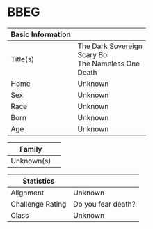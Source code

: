 # BBEG

| Basic Information | |
| - | - |
| Title(s) | The Dark Sovereign<br>Scary Boi<br>The Nameless One<br>Death |
| Home | Unknown |
| Sex | Unknown |
| Race | Unknown |
| Born  | Unknown |
| Age | Unknown |

| Family | |
| - | - |
| Unknown(s) | |

| Statistics | |
| - | - |
| Alignment | Unknown |
| Challenge Rating | Do you fear death? |
| Class | Unknown |